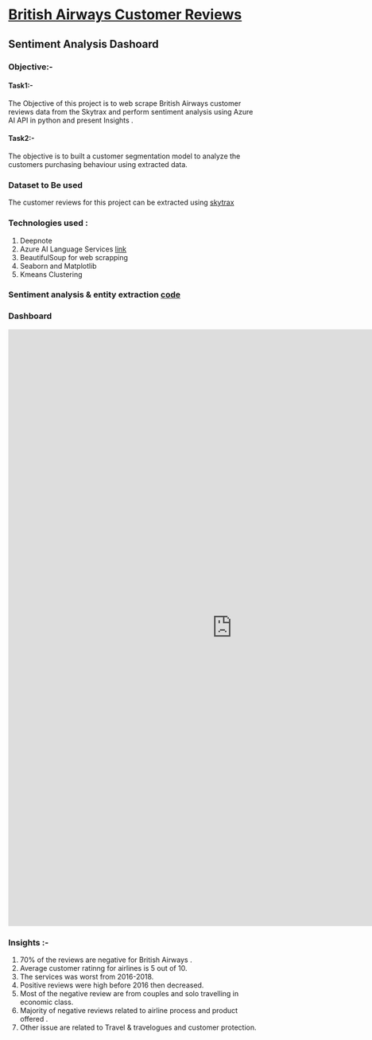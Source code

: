 # [British Airways Customer Reviews](https://sana1410.github.io/British-Airlines-Customer-reviews/) 
## Sentiment Analysis Dashoard 
### Objective:-
#### Task1:-
The Objective of this project is to web scrape British Airways customer reviews data from the Skytrax and perform sentiment analysis using Azure AI API in python and present Insights .
#### Task2:-
The objective is to built a customer segmentation model to analyze the customers purchasing behaviour using extracted data.
### Dataset to Be used
The customer reviews for this project can be extracted using [skytrax](https://www.airlinequality.com/airline-reviews/british-airways)
### Technologies used :
1. Deepnote
2. Azure AI Language Services [link](https://learn.microsoft.com/en-us/azure/ai-services/language-service/)
4. BeautifulSoup for web scrapping
5. Seaborn and Matplotlib
6. Kmeans Clustering

### Sentiment analysis & entity extraction [code](https://deepnote.com/app/forage/British-Airways-Sentiment-analysis-1b673c0b-11c3-4e9a-b355-ee9df113ae11)
### Dashboard

<iframe width="900" height="1200" src="https://app.fabric.microsoft.com/links/Ew3gikqpAP?ctid=871ca2de-1084-4750-a6a4-62e70c9203ee&pbi_source=linkShare&bookmarkGuid=3b899a94-8868-47df-a82a-70c192d7b5ad" frameborder="0" style="border:0" allowfullscreen sandbox="allow-storage-access-by-user-activation allow-scripts allow-same-origin allow-popups allow-popups-to-escape-sandbox"></iframe>

### Insights :-
1. 70% of the reviews are negative for British Airways .
2. Average customer ratinng for airlines is 5 out of 10.
3. The services was worst from 2016-2018.
4. Positive reviews were high before 2016 then decreased.
5. Most of the negative review are from couples and solo travelling in economic class.
6. Majority of negative reviews related to airline process and product offered .
7. Other issue are related to Travel & travelogues and customer protection.

